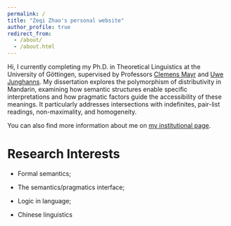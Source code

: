 ```yaml
---
permalink: /
title: "Zeqi Zhao's personal website"
author_profile: true
redirect_from: 
  - /about/
  - /about.html
---
```

Hi, I currently completing my Ph.D. in Theoretical Linguistics at the University of Göttingen, supervised by Professors
[Clemens Mayr](https://www.uni-goettingen.de/de/clemens+steiner-mayr/569384.html) and [Uwe Junghanns](https://www.uni-goettingen.de/en/153074.html). My dissertation explores the polymorphism of distributivity in Mandarin, examining how semantic structures enable specific interpretations and how
pragmatic factors guide the accessibility of these meanings. It particularly addresses intersections with indefinites, pair-list readings, non-maximality, and homogeneity.

You can also find more information about me on [my institutional page](https://www.uni-goettingen.de/de/zeqi+zhao/676254.html).

Research Interests
======
* Formal semantics;
  
* The semantics/pragmatics interface;

* Logic in language;

* Chinese linguistics
